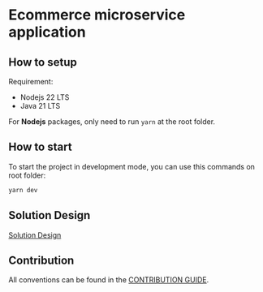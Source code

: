 # Ecommerce microservice application

## How to setup

Requirement:
- Nodejs 22 LTS
- Java 21 LTS

For **Nodejs** packages, only need to run `yarn` at the root folder.

## How to start

To start the project in development mode, you can use this commands on root folder:

```bash
yarn dev
```

## Solution Design

[Solution Design](./docs/solution-design/SD.md)

## Contribution

All conventions can be found in the [CONTRIBUTION GUIDE](./docs/CONTRIBUTION.md).
